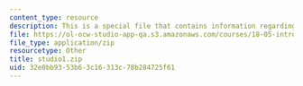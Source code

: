 ```yaml
---
content_type: resource
description: This is a special file that contains information regarding studio 1.
file: https://ol-ocw-studio-app-qa.s3.amazonaws.com/courses/18-05-introduction-to-probability-and-statistics-spring-2014/32e0bb9353b63c16313c78b284725f61_studio1.zip
file_type: application/zip
resourcetype: Other
title: studio1.zip
uid: 32e0bb93-53b6-3c16-313c-78b284725f61
---
```

